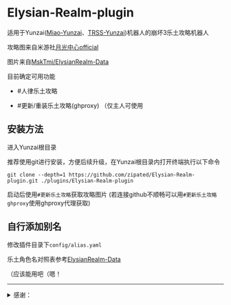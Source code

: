 # Elysian-Realm-plugin

适用于Yunzai([Miao-Yunzai](https://github.com/yoimiya-kokomi/Miao-Yunzai)、[TRSS-Yunzai](https://github.com/TimeRainStarSky/Yunzai))机器人的崩坏3乐土攻略机器人

攻略图来自米游社[月光中心official](https://www.miyoushe.com/bh3/accountCenter/postList?id=5625196)

图片来自[MskTmi/ElysianRealm-Data](https://github.com/MskTmi/ElysianRealm-Data)

目前确定可用功能

* #人律乐土攻略<!-- 乐土睡觉攻略 -->

* #更新/重装乐土攻略(ghproxy) （仅主人可使用

## 安装方法

进入Yunzai根目录

推荐使用git进行安装，方便后续升级，在Yunzai根目录内打开终端执行以下命令

```shell
git clone --depth=1 https://github.com/zipated/Elysian-Realm-plugin.git ./plugins/Elysian-Realm-plugin
```

启动后使用```#更新乐土攻略```获取攻略图片 (若连接github不顺畅可以用```#更新乐土攻略ghproxy```使用ghproxy代理获取)

## 自行添加别名

修改插件目录下```config/alias.yaml```

乐土角色名对照表参考[ElysianRealm-Data](https://github.com/MskTmi/ElysianRealm-Data)

（应该能用吧（嗯！

--------------------------------------------

<details><summary>感谢：</summary>

[hewang1an/StarRail-plugin](https://github.com/hewang1an/StarRail-plugin) (代码参考)

[MskTmi/ElysianRealm-Data](https://github.com/MskTmi/ElysianRealm-Data) (图片整合)

[MskTmi/Bh3-ElysianRealm-Strategy](https://github.com/MskTmi/Bh3-ElysianRealm-Strategy) （别名参考）

Bilibili [月光中心_official](https://space.bilibili.com/25289147)([米游社](https://www.miyoushe.com/bh3/accountCenter/postList?id=5625196))<!-- 、[光芒子](https://space.bilibili.com/4059724)--> 等参与攻略制作的大佬

<details><summary>Yunzai-Bots</summary>

| [Yunzai-Bot](https://gitee.com/Le-niao/Yunzai-Bot) | Le-niao |
| :----: | :---- |
| [Miao-Yunzai](https://github.com/yoimiya-kokomi/Miao-Yunzai) | yoimiya-kokomi |
| [TRSS-Yunzai](https://github.com/TimeRainStarSky/Yunzai) | TimeRainStarSky |

</details>

</details>